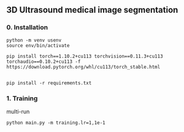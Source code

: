 ## 3D Ultrasound medical image segmentation

### 0. Installation

```
python -m venv usenv
source env/bin/activate

pip install torch==1.10.2+cu113 torchvision==0.11.3+cu113 torchaudio==0.10.2+cu113 -f https://download.pytorch.org/whl/cu113/torch_stable.html


pip install -r requirements.txt
```


### 1. Training


multi-run
```
python main.py -m training.lr=1,1e-1

```